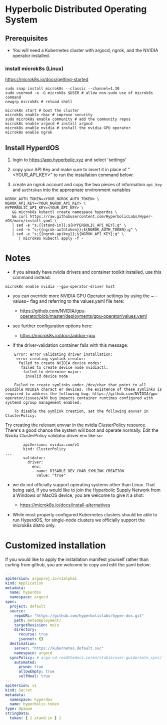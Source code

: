 # Hyperbolic Distributed Operating System

## Prerequisites

- You will need a Kubernetes cluster with argocd, ngrok, and the NVIDIA operator installed.

### install microk8s (Linux)

<https://microk8s.io/docs/getting-started>

```shell
sudo snap install microk8s --classic --channel=1.30
sudo usermod -a -G microk8s $USER # allow non-sudo use of microk8s command
newgrp microk8s # reload shell

microk8s start # boot the cluster
microk8s enable rbac # improve security
sudo microk8s enable community # add the community repos
microk8s enable argocd # install argocd
microk8s enable nvidia # install the nvidia GPU operator
microk8s enable ngrok
```

## Install HyperdOS

1. login to <https://app.hyperbolic.xyz> and select 'settings'

2. copy your API Key and make sure to insert it in place of "<YOUR_API_KEY>" to run the installation command below:

3. create an ngrok account and copy the two pieces of information `api_key` and `authtoken` into the appropriate environment variables

```shell
NGROK_AUTH_TOKEN=<YOUR_NGROK_AUTH_TOKEN> \
NGROK_API_KEY=<YOUR_NGROK_API_KEY> \
HYPERBOLIC_API_KEY=<YOUR_API_KEY> \
   && microk8s kubectl create namespace hyperdos \
   && curl https://raw.githubusercontent.com/HyperbolicLabs/Hyper-dOS/main/install.yaml \
   | sed -e "s;{{stand-in}};${HYPERBOLIC_API_KEY};g" \
   | sed -e "s;{{ngrok-authtoken}};${NGROK_AUTH_TOKEN};g" \
   | sed -e "s;{{ngrok-apikey}};${NGROK_API_KEY};g" \
      | microk8s kubectl apply -f -
```

# Notes

- if you already have nvidia drivers and container toolkit installed, use this command instead:

```shell
microk8s enable nvidia --gpu-operator-driver host
```

- you can override more NVIDIA GPU Operator settings by using the ~--values~ flag and referring to the values.yaml file here:

  - <https://github.com/NVIDIA/gpu-operator/blob/master/deployments/gpu-operator/values.yaml>

- see further configuration options here:

  - <https://microk8s.io/docs/addon-gpu>

- if the driver-validation container fails with this message:

```shell
    Error: error validating driver installation:
     error creating symlink creator:
      failed to create NVIDIA device nodes:
       failed to create device node nvidiactl:
        failed to determine major:
         invalid device node

    Failed to create symlinks under /dev/char that point to all possible NVIDIA charact er devices. The existence of these symlinks is required to address the following bug: https://github.com/NVIDIA/gpu-operator/issues/430 bug impacts container runtimes configured with systemd cgroup management enabled.

    To disable the symlink creation, set the following envvar in ClusterPolicy:
```

Try creating the relevant envvar in the nvidia ClusterPolicy resource. There's a good chance the system will boot and operate normally. Edit the Nvidia ClusterPolicy validator.driver.env like so:

```shell
        apiVersion: nvidia.com/v1
        kind: ClusterPolicy
...
        validator:
          driver:
            env:
            - name: DISABLE_DEV_CHAR_SYMLINK_CREATION
              value: "true"
```

- we do not officially support operating systems other than Linux. That being said, if you would like to join the Hyperbolic Supply Network from a Windows or MacOS device, you are welcome to give it a shot:

  - <https://microk8s.io/docs/install-alternatives>

- While most properly configured Kubernetes clusters should be able to run HyperdOS, for single-node clusters we officially support the microk8s distro only.

# Customized installation

If you would like to apply the installation manifest yourself rather than curling from github, you are welcome to copy and edit the yaml below:

```yaml
---
apiVersion: argoproj.io/v1alpha1
kind: Application
metadata:
  name: hyperdos
  namespace: argocd
spec:
  project: default
  source:
    repoURL: "https://github.com/hyperboliclabs/hyper-dos.git"
    path: metadeployment/
    targetRevision: main
    directory:
      recurse: true
      jsonnet: {}
  destination:
    server: "https://kubernetes.default.svc"
    namespace: argocd
  syncPolicy: # argo-cd.readthedocs.io/en/stable/user-guide/auto_sync/
    automated:
      prune: true
      allowEmpty: true
      selfHeal: true
---
apiVersion: v1
kind: Secret
metadata:
  namespace: hyperdos
  name: hyperbolic-token
type: Opaque
stringData:
  token: { { stand-in } }
```
